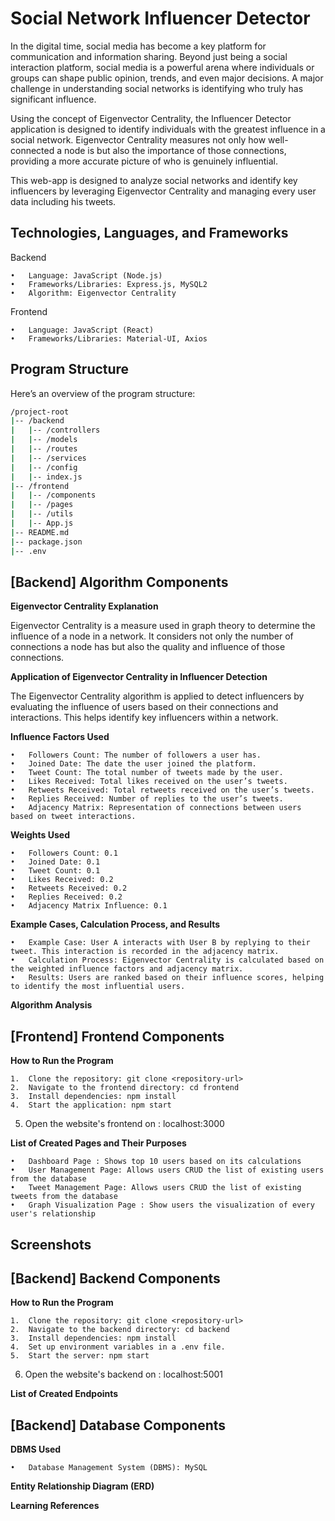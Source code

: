 # Social Network Influencer Detector

In the digital time, social media has become a key platform for communication and information sharing. Beyond just being a social interaction platform, social media is a powerful arena where individuals or groups can shape public opinion, trends, and even major decisions. A major challenge in understanding social networks is identifying who truly has significant influence.

Using the concept of Eigenvector Centrality, the Influencer Detector application is designed to identify individuals with the greatest influence in a social network. Eigenvector Centrality measures not only how well-connected a node is but also the importance of those connections, providing a more accurate picture of who is genuinely influential.

This web-app is designed to analyze social networks and identify key influencers by leveraging Eigenvector Centrality and managing every user data including his tweets.


## Technologies, Languages, and Frameworks

Backend

	•	Language: JavaScript (Node.js)
	•	Frameworks/Libraries: Express.js, MySQL2
	•	Algorithm: Eigenvector Centrality

Frontend

	•	Language: JavaScript (React)
	•	Frameworks/Libraries: Material-UI, Axios

 
## Program Structure

Here’s an overview of the program structure:

 ```bash
/project-root
|-- /backend
|   |-- /controllers
|   |-- /models
|   |-- /routes
|   |-- /services
|   |-- /config
|   |-- index.js
|-- /frontend
|   |-- /components
|   |-- /pages
|   |-- /utils
|   |-- App.js
|-- README.md
|-- package.json
|-- .env
```

## [Backend] Algorithm Components

**Eigenvector Centrality Explanation**

Eigenvector Centrality is a measure used in graph theory to determine the influence of a node in a network. It considers not only the number of connections a node has but also the quality and influence of those connections.

**Application of Eigenvector Centrality in Influencer Detection**

The Eigenvector Centrality algorithm is applied to detect influencers by evaluating the influence of users based on their connections and interactions. This helps identify key influencers within a network.

**Influence Factors Used**

	•	Followers Count: The number of followers a user has.
	•	Joined Date: The date the user joined the platform.
	•	Tweet Count: The total number of tweets made by the user.
	•	Likes Received: Total likes received on the user’s tweets.
	•	Retweets Received: Total retweets received on the user’s tweets.
	•	Replies Received: Number of replies to the user’s tweets.
	•	Adjacency Matrix: Representation of connections between users based on tweet interactions.

**Weights Used**

	•	Followers Count: 0.1
	•	Joined Date: 0.1
	•	Tweet Count: 0.1
	•	Likes Received: 0.2
	•	Retweets Received: 0.2
	•	Replies Received: 0.2
	•	Adjacency Matrix Influence: 0.1

**Example Cases, Calculation Process, and Results**

	•	Example Case: User A interacts with User B by replying to their tweet. This interaction is recorded in the adjacency matrix.
	•	Calculation Process: Eigenvector Centrality is calculated based on the weighted influence factors and adjacency matrix.
	•	Results: Users are ranked based on their influence scores, helping to identify the most influential users.

**Algorithm Analysis**



## [Frontend] Frontend Components

**How to Run the Program**

	1.	Clone the repository: git clone <repository-url>
	2.	Navigate to the frontend directory: cd frontend
	3.	Install dependencies: npm install
	4.	Start the application: npm start
 5.	Open the website's frontend on : localhost:3000


**List of Created Pages and Their Purposes**

	•	Dashboard Page : Shows top 10 users based on its calculations
	•	User Management Page: Allows users CRUD the list of existing users from the database
	•	Tweet Management Page: Allows users CRUD the list of existing tweets from the database
	•	Graph Visualization Page : Show users the visualization of every user's relationship

## Screenshots



## [Backend] Backend Components

**How to Run the Program**

	1.	Clone the repository: git clone <repository-url>
	2.	Navigate to the backend directory: cd backend
	3.	Install dependencies: npm install
	4.	Set up environment variables in a .env file.
	5.	Start the server: npm start
 6.	Open the website's backend on : localhost:5001

**List of Created Endpoints**




## [Backend] Database Components

**DBMS Used**

	•	Database Management System (DBMS): MySQL

**Entity Relationship Diagram (ERD)**


**Learning References**
